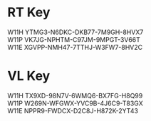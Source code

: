 # RT Key
W11H YTMG3-N6DKC-DKB77-7M9GH-8HVX7  
W11P VK7JG-NPHTM-C97JM-9MPGT-3V66T  
W11E XGVPP-NMH47-7TTHJ-W3FW7-8HV2C  

# VL Key
W11H TX9XD-98N7V-6WMQ6-BX7FG-H8Q99  
W11P W269N-WFGWX-YVC9B-4J6C9-T83GX  
W11E NPPR9-FWDCX-D2C8J-H872K-2YT43  
